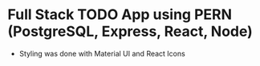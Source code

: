 # Full Stack TODO App using PERN (PostgreSQL, Express, React, Node)

- Styling was done with Material UI and React Icons
